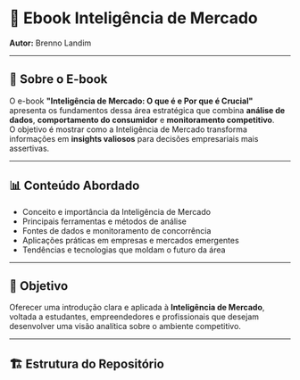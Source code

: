 # 📘 Ebook Inteligência de Mercado  
**Autor:** Brenno Landim  

---

## 🧠 Sobre o E-book

O e-book **"Inteligência de Mercado: O que é e Por que é Crucial"** apresenta os fundamentos dessa área estratégica que combina **análise de dados**, **comportamento do consumidor** e **monitoramento competitivo**.  
O objetivo é mostrar como a Inteligência de Mercado transforma informações em **insights valiosos** para decisões empresariais mais assertivas.

---

## 📊 Conteúdo Abordado

- Conceito e importância da Inteligência de Mercado  
- Principais ferramentas e métodos de análise  
- Fontes de dados e monitoramento de concorrência  
- Aplicações práticas em empresas e mercados emergentes  
- Tendências e tecnologias que moldam o futuro da área  

---

## 🧩 Objetivo

Oferecer uma introdução clara e aplicada à **Inteligência de Mercado**, voltada a estudantes, empreendedores e profissionais que desejam desenvolver uma visão analítica sobre o ambiente competitivo.  

---

## 🏗️ Estrutura do Repositório

